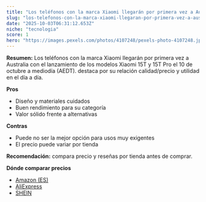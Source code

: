```yaml
---
title: "Los teléfonos con la marca Xiaomi llegarán por primera vez a Australia con el lanzamiento de los modelos Xiaomi 15T y 15T Pro el 10 de octubre a mediodía (AEDT)."
slug: "los-telefonos-con-la-marca-xiaomi-llegaran-por-primera-vez-a-australia-con-el-la"
date: "2025-10-03T06:31:12.653Z"
niche: "tecnologia"
score: 1
hero: "https://images.pexels.com/photos/4107248/pexels-photo-4107248.jpeg?auto=compress&cs=tinysrgb&fit=crop&h=627&w=1200&auto=compress&cs=tinysrgb&w=1200&h=675&fit=crop"
---
```


**Resumen:** Los teléfonos con la marca Xiaomi llegarán por primera vez a Australia con el lanzamiento de los modelos Xiaomi 15T y 15T Pro el 10 de octubre a mediodía (AEDT). destaca por su relación calidad/precio y utilidad en el día a día.

**Pros**
- Diseño y materiales cuidados
- Buen rendimiento para su categoría
- Valor sólido frente a alternativas

**Contras**
- Puede no ser la mejor opción para usos muy exigentes
- El precio puede variar por tienda

**Recomendación:** compara precio y reseñas por tienda antes de comprar.

**Dónde comparar precios**
- [Amazon (ES)](https://www.amazon.es/s?k=Los%20tel%C3%A9fonos%20con%20la%20marca%20Xiaomi%20llegar%C3%A1n%20por%20primera%20vez%20a%20Australia%20con%20el%20lanzamiento%20de%20los%20modelos%20Xiaomi%2015T%20y%2015T%20Pro%20el%2010%20de%20octubre%20a%20mediod%C3%ADa%20(AEDT).&tag=teknovashop25-21)
- [AliExpress](https://www.aliexpress.com/wholesale?SearchText=Los%20tel%C3%A9fonos%20con%20la%20marca%20Xiaomi%20llegar%C3%A1n%20por%20primera%20vez%20a%20Australia%20con%20el%20lanzamiento%20de%20los%20modelos%20Xiaomi%2015T%20y%2015T%20Pro%20el%2010%20de%20octubre%20a%20mediod%C3%ADa%20(AEDT).)
- [SHEIN](https://www.shein.com/pdsearch/Los%20tel%C3%A9fonos%20con%20la%20marca%20Xiaomi%20llegar%C3%A1n%20por%20primera%20vez%20a%20Australia%20con%20el%20lanzamiento%20de%20los%20modelos%20Xiaomi%2015T%20y%2015T%20Pro%20el%2010%20de%20octubre%20a%20mediod%C3%ADa%20(AEDT).)